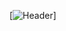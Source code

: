 [![Header](https://user-images.githubusercontent.com/10655078/89107829-22fd2b80-d40a-11ea-8805-180135fc3486.png "Header")]
